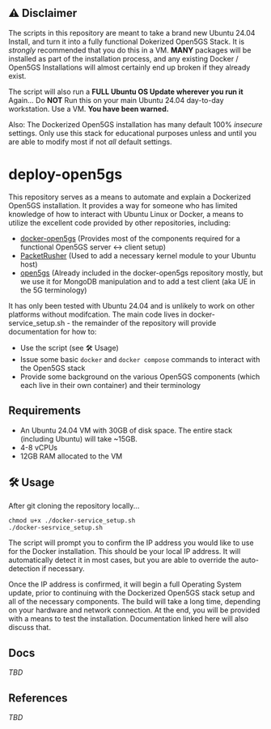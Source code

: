 ## ⚠️ Disclaimer  
The scripts in this repository are meant to take a brand new Ubuntu 24.04 Install, and turn it into a fully functional Dokerized Open5GS Stack. It is *strongly* recommended that you do this in a VM. **MANY** packages will be installed as part of the installation process, and any existing Docker / Open5GS Installations will almost certainly end up broken if they already exist. 

The script will also run a **FULL Ubuntu OS Update wherever you run it** Again...
Do **NOT** Run this on your main Ubuntu 24.04 day-to-day workstation. Use a VM. **You have been warned.**

Also: The Dockerized Open5GS installation has many default 100% *insecure* settings. Only use this stack for educational purposes unless and until you are able to modify most if not *all* default settings. 

# deploy-open5gs
This repository serves as a means to automate and explain a Dockerized Open5GS installation. It provides a way for someone who has limited knowledge of how to interact with Ubuntu Linux or Docker, a means to utilize the excellent code provided by other repositories, including:
* [docker-open5gs](https://github.com/Borjis131/docker-open5gs.git) (Provides most of the components required for a functional Open5GS server <-> client setup)
* [PacketRusher](https://github.com/HewlettPackard/PacketRusher) (Used to add a necessary kernel module to your Ubuntu host)
* [open5gs](https://github.com/open5gs/open5gs) (Already included in the docker-open5gs repository mostly, but we use it for MongoDB manipulation and to add a test client (aka UE in the 5G terminology)

It has only been tested with Ubuntu 24.04 and is unlikely to work on other platforms without modifcation. The main code lives in docker-service_setup.sh - the remainder of the repository will provide documentation for how to:
* Use the script (see 🛠️ Usage)
* Issue some basic ```docker``` and ```docker compose``` commands to interact with the Open5GS stack
* Provide some background on the various Open5GS components (which each live in their own container) and their terminology

## Requirements
* An Ubuntu 24.04 VM with 30GB of disk space. The entire stack (including Ubuntu) will take ~15GB. 
* 4-8 vCPUs
* 12GB RAM allocated to the VM

## 🛠️ Usage
After git cloning the repository locally...
```
chmod u+x ./docker-service_setup.sh
./docker-sesrvice_setup.sh
```
The script will prompt you to confirm the IP address you would like to use for the Docker installation. This should be your local IP address. It will automatically detect it in most cases, but you are able to override the auto-detection if necessary. 

Once the IP address is confirmed, it will begin a full Operating System update, prior to continuing with the Dockerized Open5GS stack setup and all of the necessary components. The build will take a long time, depending on your hardware and network connection. At the end, you will be provided with a means to test the installation. Documentation linked here will also discuss that. 

## Docs
*TBD*

## References
*TBD*
